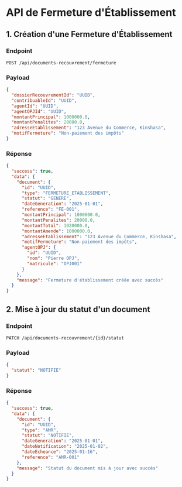 # API de Fermeture d'Établissement

## 1. Création d'une Fermeture d'Établissement

### Endpoint
```http
POST /api/documents-recouvrement/fermeture
```

### Payload
```json
{
  "dossierRecouvrementId": "UUID",
  "contribuableId": "UUID",
  "agentId": "UUID",
  "agentOPJId": "UUID",
  "montantPrincipal": 1000000.0,
  "montantPenalites": 20000.0,
  "adresseEtablissement": "123 Avenue du Commerce, Kinshasa",
  "motifFermeture": "Non-paiement des impôts"
}
```

### Réponse
```json
{
  "success": true,
  "data": {
    "document": {
      "id": "UUID",
      "type": "FERMETURE_ETABLISSEMENT",
      "statut": "GENERE",
      "dateGeneration": "2025-01-01",
      "reference": "FE-001",
      "montantPrincipal": 1000000.0,
      "montantPenalites": 20000.0,
      "montantTotal": 1020000.0,
      "montantAmende": 1000000.0,
      "adresseEtablissement": "123 Avenue du Commerce, Kinshasa",
      "motifFermeture": "Non-paiement des impôts",
      "agentOPJ": {
        "id": "UUID",
        "nom": "Pierre OPJ",
        "matricule": "OPJ001"
      }
    },
    "message": "Fermeture d'établissement créée avec succès"
  }
}
```

## 2. Mise à jour du statut d'un document

### Endpoint
```http
PATCH /api/documents-recouvrement/{id}/statut
```

### Payload
```json
{
  "statut": "NOTIFIE"
}
```

### Réponse
```json
{
  "success": true,
  "data": {
    "document": {
      "id": "UUID",
      "type": "AMR",
      "statut": "NOTIFIE",
      "dateGeneration": "2025-01-01",
      "dateNotification": "2025-01-02",
      "dateEcheance": "2025-01-16",
      "reference": "AMR-001"
    },
    "message": "Statut du document mis à jour avec succès"
  }
}
```
